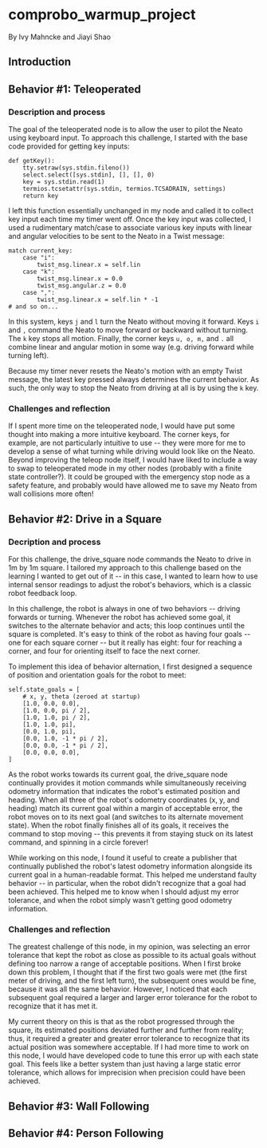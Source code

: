 # comprobo_warmup_project
By Ivy Mahncke and Jiayi Shao

## Introduction

## Behavior #1: Teleoperated

### Description and process

The goal of the teleoperated node is to allow the user to pilot the Neato using keyboard input. To approach this challenge, I started with the base code provided for getting key inputs:
```
def getKey():
    tty.setraw(sys.stdin.fileno())
    select.select([sys.stdin], [], [], 0)
    key = sys.stdin.read(1)
    termios.tcsetattr(sys.stdin, termios.TCSADRAIN, settings)
    return key
```

I left this function essentially unchanged in my node and called it to collect key input each time my timer went off. Once the key input was collected, I used a rudimentary match/case to associate various key inputs with linear and angular velocities to be sent to the Neato in a Twist message:
```
match current_key:
    case "i":
        twist_msg.linear.x = self.lin
    case "k":
        twist_msg.linear.x = 0.0
        twist_msg.angular.z = 0.0
    case ",":
        twist_msg.linear.x = self.lin * -1
# and so on...
```

In this system, keys `j` and `l` turn the Neato without moving it forward. Keys `i` and `,` command the Neato to move forward or backward without turning. The `k` key stops all motion. Finally, the corner keys `u, o, m,` and `.` all combine linear and angular motion in some way (e.g. driving forward while turning left).

Because my timer never resets the Neato's motion with an empty Twist message, the latest key pressed always determines the current behavior. As such, the only way to stop the Neato from driving at all is by using the `k` key.

### Challenges and reflection

If I spent more time on the teleoperated node, I would have put some thought into making a more intuitive keyboard. The corner keys, for example, are not particularly intuitive to use -- they were more for me to develop a sense of what turning while driving would look like on the Neato. Beyond improving the teleop node itself, I would have liked to include a way to swap to teleoperated mode in my other nodes (probably with a finite state controller?). It could be grouped with the emergency stop node as a safety feature, and probably would have allowed me to save my Neato from wall collisions more often!

## Behavior #2: Drive in a Square

### Decription and process

For this challenge, the drive_square node commands the Neato to drive in 1m by 1m square. I tailored my approach to this challenge based on the learning I wanted to get out of it -- in this case, I wanted to learn how to use internal sensor readings to adjust the robot's behaviors, which is a classic robot feedback loop.

In this challenge, the robot is always in one of two behaviors -- driving forwards or turning. Whenever the robot has achieved some goal, it switches to the alternate behavior and acts; this loop continues until the square is completed. It's easy to think of the robot as having four goals -- one for each square corner -- but it really has eight: four for reaching a corner, and four for orienting itself to face the next corner.

To implement this idea of behavior alternation, I first designed a sequence of position and orientation goals for the robot to meet:
```
self.state_goals = [
    # x, y, theta (zeroed at startup)
    [1.0, 0.0, 0.0],
    [1.0, 0.0, pi / 2],
    [1.0, 1.0, pi / 2],
    [1.0, 1.0, pi],
    [0.0, 1.0, pi],
    [0.0, 1.0, -1 * pi / 2],
    [0.0, 0.0, -1 * pi / 2],
    [0.0, 0.0, 0.0],
]
```

As the robot works towards its current goal, the drive_square node continually provides it motion commands while simultaneously receiving odometry information that indicates the robot's estimated position and heading. When all three of the robot's odometry coordinates (x, y, and heading) match its current goal within a margin of acceptable error, the robot moves on to its next goal (and switches to its alternate movement state). When the robot finally finishes all of its goals, it receives the command to stop moving -- this prevents it from staying stuck on its latest command, and spinning in a circle forever!

While working on this node, I found it useful to create a publisher that continually published the robot's latest odometry information alongside its current goal in a human-readable format. This helped me understand faulty behavior -- in particular, when the robot didn't recognize that a goal had been achieved. This helped me to know when I should adjust my error tolerance, and when the robot simply wasn't getting good odometry information.

### Challenges and reflection

The greatest challenge of this node, in my opinion, was selecting an error tolerance that kept the robot as close as possible to its actual goals without defining too narrow a range of acceptable positions. When I first broke down this problem, I thought that if the first two goals were met (the first meter of driving, and the first left turn), the subsequent ones would be fine, because it was all the same behavior. However, I noticed that each subsequent goal required a larger and larger error tolerance for the robot to recognize that it has met it.

My current theory on this is that as the robot progressed through the square, its estimated positions deviated further and further from reality; thus, it required a greater and greater error tolerance to recognize that its actual position was somewhere acceptable. If I had more time to work on this node, I would have developed code to tune this error up with each state goal. This feels like a better system than just having a large static error tolerance, which allows for imprecision when precision could have been achieved.

## Behavior #3: Wall Following

## Behavior #4: Person Following